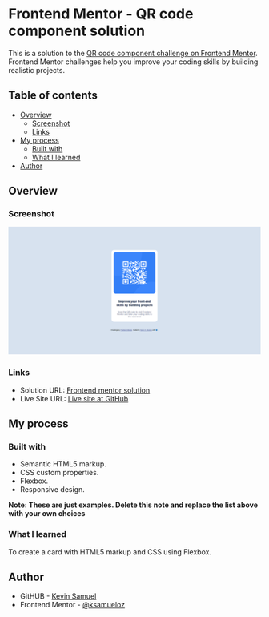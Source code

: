 # Frontend Mentor - QR code component solution

This is a solution to the [QR code component challenge on Frontend Mentor](https://www.frontendmentor.io/challenges/qr-code-component-iux_sIO_H). Frontend Mentor challenges help you improve your coding skills by building realistic projects. 

## Table of contents

- [Overview](#overview)
  - [Screenshot](#screenshot)
  - [Links](#links)
- [My process](#my-process)
  - [Built with](#built-with)
  - [What I learned](#what-i-learned)
- [Author](#author)


## Overview

### Screenshot

![](./images/screenshot_qr.png)

### Links

- Solution URL: [Frontend mentor solution](https://your-solution-url.com)
- Live Site URL: [Live site at GitHub](https://your-live-site-url.com)

## My process

### Built with

- Semantic HTML5 markup.
- CSS custom properties.
- Flexbox.
- Responsive design.

**Note: These are just examples. Delete this note and replace the list above with your own choices**

### What I learned
To create a card with HTML5 markup and CSS using Flexbox.


## Author

- GitHUB - [Kevin Samuel](https://github.com/ksamueloz)
- Frontend Mentor - [@ksamueloz](https://www.frontendmentor.io/profile/ksamueloz)
